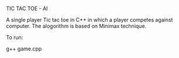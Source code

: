 TIC TAC TOE - AI

A single player Tic tac toe in C++ in which a player competes against computer. The alogorithm is based on Minimax technique.

To run:

g++ game.cpp